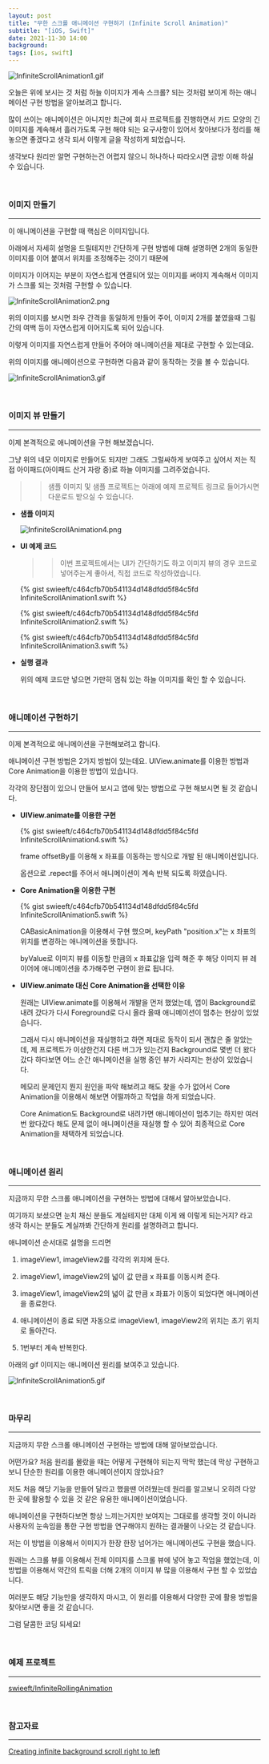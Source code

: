 ```yaml
---
layout: post
title: "무한 스크롤 애니메이션 구현하기 (Infinite Scroll Animation)"
subtitle: "[iOS, Swift]"
date: 2021-11-30 14:00
background: 
tags: [ios, swift]
---
```


![InfiniteScrollAnimation1.gif](/assets/images/posts/2021-11-30/InfiniteScrollAnimation1.gif)

오늘은 위에 보시는 것 처럼 하늘 이미지가 계속 스크롤? 되는 것처럼 보이게 하는 애니메이션 구현 방법을 알아보려고 합니다.

많이 쓰이는 애니메이션은 아니지만 최근에 회사 프로젝트를 진행하면서 카드 모양의 긴 이미지를 계속해서 흘러가도록 구현 해야 되는 요구사항이 있어서 찾아보다가 정리를 해놓으면 좋겠다고 생각 되서 이렇게 글을 작성하게 되었습니다.

생각보다 원리만 알면 구현하는건 어렵지 않으니 하나하나 따라오시면 금방 이해 하실 수 있습니다.

<br>

### 이미지 만들기

---

이 애니메이션을 구현할 때 핵심은 이미지입니다.

아래에서 자세히 설명을 드릴테지만 간단하게 구현 방법에 대해 설명하면 2개의 동일한 이미지를 이어 붙여서 위치를 조정해주는 것이기 때문에 

이미지가 이어지는 부분이 자연스럽게 연결되어 있는 이미지를 써야지 계속해서 이미지가 스크롤 되는 것처럼 구현할 수 있습니다.

![InfiniteScrollAnimation2.png](/assets/images/posts/2021-11-30/InfiniteScrollAnimation2.png)

위의 이미지를 보시면 좌우 간격을 동일하게 만들어 주어, 이미지 2개를 붙였을때 그림 간의 여백 등이 자연스럽게 이어지도록 되어 있습니다.

이렇게 이미지를 자연스럽게 만들어 주어야 애니메이션을 제대로 구현할 수 있는데요.

위의 이미지를 애니메이션으로 구현하면 다음과 같이 동작하는 것을 볼 수 있습니다.

![InfiniteScrollAnimation3.gif](/assets/images/posts/2021-11-30/InfiniteScrollAnimation3.gif)

<br>

### 이미지 뷰 만들기

--- 

이제 본격적으로 애니메이션을 구현 해보겠습니다. 

그냥 위의 네모 이미지로 만들어도 되지만 그래도 그럴싸하게 보여주고 싶어서 저는 직접 아이패드(아이패드 산거 자랑 중)로 하늘 이미지를 그려주었습니다.

>> 샘플 이미지 및 샘플 프로젝트는 아래에 예제 프로젝트 링크로 들어가시면 다운로드 받으실 수 있습니다.

- **샘플 이미지**

    ![InfiniteScrollAnimation4.png](/assets/images/posts/2021-11-30/InfiniteScrollAnimation4.png)

- **UI 예제 코드**

    >> 이번 프로젝트에서는 UI가 간단하기도 하고 이미지 뷰의 경우 코드로 넣어주는게 좋아서, 직접 코드로 작성하였습니다.

    <p> {% gist swieeft/c464cfb70b541134d148dfdd5f84c5fd InfiniteScrollAnimation1.swift %} </p>

    <p> {% gist swieeft/c464cfb70b541134d148dfdd5f84c5fd InfiniteScrollAnimation2.swift %} </p>

    <p> {% gist swieeft/c464cfb70b541134d148dfdd5f84c5fd InfiniteScrollAnimation3.swift %} </p>

- **실행 결과**

    위의 예제 코드만 넣으면 가만히 멈춰 있는 하늘 이미지를 확인 할 수 있습니다.

<br>

### 애니메이션 구현하기

---

이제 본격적으로 애니메이션을 구현해보려고 합니다. 

애니메이션 구현 방법은 2가지 방법이 있는데요. UIView.animate를 이용한 방법과 Core Animation을 이용한 방법이 있습니다.

각각의 장단점이 있으니 만들어 보시고 앱에 맞는 방법으로 구현 해보시면 될 것 같습니다.

- **UIView.animate를 이용한 구현**

    <p> {% gist swieeft/c464cfb70b541134d148dfdd5f84c5fd InfiniteScrollAnimation4.swift %} </p>

    frame offsetBy를 이용해 x 좌표를 이동하는 방식으로 개발 된 애니메이션입니다. 

    옵션으로 .repect를 주어서 애니메이션이 계속 반복 되도록 하였습니다.

- **Core Animation을 이용한 구현**

    <p> {% gist swieeft/c464cfb70b541134d148dfdd5f84c5fd InfiniteScrollAnimation5.swift %} </p>

    CABasicAnimation을 이용해서 구현 했으며, keyPath "position.x"는 x 좌표의 위치를 변경하는 애니메이션을 뜻합니다.

    byValue로 이미지 뷰를 이동할 만큼의 x 좌표값을 입력 해준 후 해당 이미지 뷰 레이어에 애니메이션을 추가해주면 구현이 완료 됩니다.

- **UIView.animate 대신 Core Animation을 선택한 이유**

    원래는 UIView.animate를 이용해서 개발을 먼저 했었는데, 앱이 Background로 내려 갔다가 다시 Foreground로 다시 올라 올때 애니메이션이 멈추는 현상이 있었습니다.

    그래서 다시 애니메이션을 재실행하고 하면 제대로 동작이 되서 괜찮은 줄 알았는데, 제 프로젝트가 이상한건지 다른 버그가 있는건지 Background로 몇번 더 왔다 갔다 하다보면 어느 순간 애니메이션을 실행 중인 뷰가 사라지는 현상이 있었습니다.

    메모리 문제인지 뭔지 원인을 파악 해보려고 해도 찾을 수가 없어서 Core Animation을 이용해서 해보면 어떨까하고 작업을 하게 되었습니다.

    Core Animation도 Background로 내려가면 애니메이션이 멈추기는 하지만 여러 번 왔다갔다 해도 문제 없이 애니메이션을 재실행 할 수 있어 최종적으로 Core Animation을 채택하게 되었습니다.

<br>

### 애니메이션 원리

---

지금까지 무한 스크롤 애니메이션을 구현하는 방법에 대해서 알아보았습니다. 

여기까지 보셨으면 눈치 채신 분들도 계실테지만 대체 이게 왜 이렇게 되는거지? 라고 생각 하시는 분들도 계실까봐 간단하게 원리를 설명하려고 합니다.

애니메이션 순서대로 설명을 드리면

1. imageView1, imageView2를 각각의 위치에 둔다.

2. imageView1, imageView2의 넓이 값 만큼 x 좌표를 이동시켜 준다.

3. imageView1, imageView2의 넓이 값 만큼 x 좌표가 이동이 되었다면 애니메이션을 종료한다.

4. 애니메이션이 종료 되면 자동으로 imageView1, imageView2의 위치는 초기 위치로 돌아간다.

5. 1번부터 계속 반복한다.

아래의 gif 이미지는 애니메이션 원리를 보여주고 있습니다.

![InfiniteScrollAnimation5.gif](/assets/images/posts/2021-11-30/InfiniteScrollAnimation5.gif)

<br>

### 마무리

---

지금까지 무한 스크롤 애니메이션 구현하는 방법에 대해 알아보았습니다.

어떤가요? 처음 원리를 몰랐을 때는 어떻게 구현해야 되는지 막막 했는데 막상 구현하고 보니 단순한 원리를 이용한 애니메이션이지 않았나요?

저도 처음 해당 기능을 만들어 달라고 했을땐 어려웠는데 원리를 알고보니 오히려 다양한 곳에 활용할 수 있을 것 같은 유용한 애니메이션이었습니다.

애니메이션을 구현하다보면 항상 느끼는거지만 보여지는 그대로를 생각할 것이 아니라 사용자의 눈속임을 통한 구현 방법을 연구해야지 원하는 결과물이 나오는 것 같습니다.

저는 이 방법을 이용해서 이미지가 한장 한장 넘어가는 애니메이션도 구현을 했습니다.

원래는 스크롤 뷰를 이용해서 전체 이미지를 스크롤 뷰에 넣어 놓고 작업을 했었는데, 이 방법을 이용해서 약간의 트릭을 더해 2개의 이미지 뷰 많을 이용해서 구현 할 수 있었습니다.

여러분도 해당 기능만을 생각하지 마시고, 이 원리를 이용해서 다양한 곳에 활용 방법을 찾아보시면 좋을 것 같습니다.

그럼 달콤한 코딩 되세요!

<br>

### 예제 프로젝트

---

[swieeft/InfiniteRollingAnimation](https://github.com/swieeft/InfiniteRollingAnimation)

<br>

### 참고자료

--- 
[Creating infinite background scroll right to left](https://stackoverflow.com/a/30423963)

